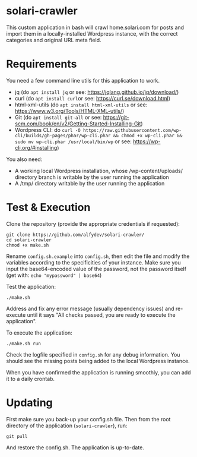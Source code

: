 # solari-crawler
This custom application in bash will crawl home.solari.com for posts and import them in a locally-installed Wordpress instance, with the correct categories and original URL meta field.

# Requirements
You need a few command line utils for this application to work.
* jq (do `apt install jq` or see: https://jqlang.github.io/jq/download/)
* curl (do `apt install curl`or see: https://curl.se/download.html)
* html-xml-utils (do `apt install html-xml-utils` or see: https://www.w3.org/Tools/HTML-XML-utils/)
* Git (do `apt install git-all` or see: https://git-scm.com/book/en/v2/Getting-Started-Installing-Git) 
* Wordpress CLI: do `curl -O https://raw.githubusercontent.com/wp-cli/builds/gh-pages/phar/wp-cli.phar && chmod +x wp-cli.phar && sudo mv wp-cli.phar /usr/local/bin/wp` or see: https://wp-cli.org/#installing)
  

You also need:
* A working local Wordpress installation, whose /wp-content/uploads/ directory branch is writable by the user running the application
* A /tmp/ directory writable by the user running the application

# Test & Execution

Clone the repository (provide the appropriate credentials if requested):

  ```
  git clone https://github.com/alfydev/solari-crawler/
  cd solari-crawler
  chmod +x make.sh
  ```

Rename `config.sh.example` into `config.sh`, then edit the file and modify the variables according to the specificities of your instance. Make sure you input the base64-encoded value of the password, not the password itself (get with: `echo "mypassword" | base64`)

Test the application:

  ```./make.sh```

Address and fix any error message (usually dependency issues) and re-execute until it says "All checks passed, you are ready to execute the application". 

To execute the application:

  ```./make.sh run```

Check the logfile specified in `config.sh` for any debug information. You should see the missing posts being added to the local Wordpress instance.

When you have confirmed the application is running smoothly, you can add it to a daily crontab.

# Updating
First make sure you back-up your config.sh file. Then from the root directory of the application (`solari-crawler`), run:

  ```git pull```

And restore the config.sh. The application is up-to-date.





